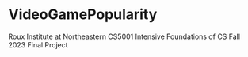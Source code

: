 # VideoGamePopularity
Roux Institute at Northeastern CS5001 Intensive Foundations of CS Fall 2023 Final Project
